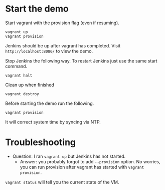 # Start the demo

Start vagrant with the provision flag (even if resuming).

    vagrant up
    vagrant provision

Jenkins should be up after vagrant has completed.  Visit
`http://localhost:8080/` to view the demo.

Stop Jenkins the following way.  To restart Jenkins just use the same start
command.

    vagrant halt

Clean up when finished

    vagrant destroy

Before starting the demo run the following.

    vagrant provision

It will correct system time by syncing via NTP.

# Troubleshooting

* Question: I ran `vagrant up` but Jenkins has not started.
  * Answer: you probably forgot to add `--provision` option.  No worries, you
    can run provision after vagrant has started with `vagrant provision`.

`vagrant status` will tell you the current state of the VM.
